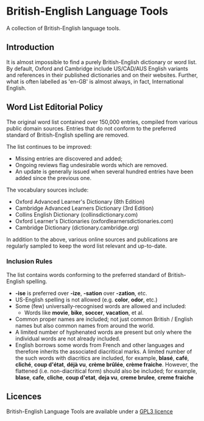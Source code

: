 
# British-English Language Tools

A collection of British-English language tools.


## Introduction
It is almost impossible to find a purely British-English dictionary or word 
list. By default, Oxford and Cambridge include US/CAD/AUS English variants and 
references in their published dictionaries and on their websites. Further, what 
is often labelled as 'en-GB' is almost always, in fact, International English.


## Word List Editorial Policy
The original word list contained over 150,000 entries, compiled from various 
public domain sources. Entries that do not conform to the preferred standard of 
British-English spelling are removed.

The list continues to be improved:
* Missing entries are discovered and added;
* Ongoing reviews flag undesirable words which are removed.
* An update is generally issued when several hundred entries have been added 
since the previous one.

The vocabulary sources include:
* Oxford Advanced Learner's Dictionary (8th Edition)
* Cambridge Advanced Learners Dictionary (3rd Edition)
* Collins English Dictionary (collinsdictionary.com)
* Oxford Learner's Dictionaries (oxfordlearnersdictionaries.com)
* Cambridge Dictionary (dictionary.cambridge.org)

In addition to the above, various online sources and publications are regularly 
sampled to keep the word list relevant and up-to-date.


### Inclusion Rules
The list contains words conforming to the preferred standard of 
British-English spelling.

* **-ise** is preferred over **-ize**, **-sation** over **-zation**, etc.
* US-English spelling is not allowed (e.g. **color**, **odor**, etc.)
* Some (few) universally-recognised words are allowed and included:
    * Words like **movie**, **bike**, **soccer**, **vacation**, et al.
* Common proper names are included; not just common British / English names but 
also common names from around the world.
* A limited number of hyphenated words are present but only where the 
individual words are not already included.
* English borrows some words from French and other languages and therefore inherits the associated diacritical marks. A limited number of the such words with diacritics are included, for example, **blasé**, **café**, **cliché**, **coup d'état**, **déjà vu**, **crème brûlée**, **crème fraiche**. However, the flattened (i.e. non-diacritical form) should also be included; for example, **blase**, **cafe**, **cliche**, **coup d'etat**, **deja vu**, **creme brulee**, **creme fraiche**


## Licences
British-English Language Tools are available under a [GPL3
licence](https://github.com/darmeth/british-english-words/blob/main/LICENCE)

